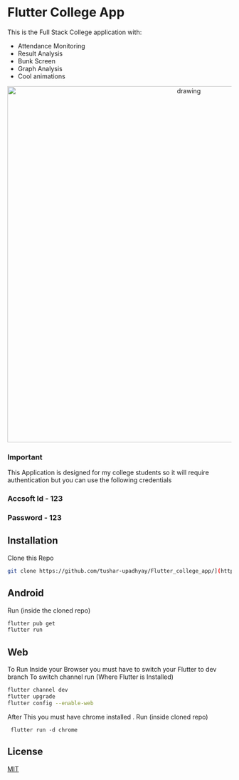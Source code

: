 
# Flutter College App

This is the Full Stack College application with:

 - Attendance Monitoring
 - Result Analysis
 - Bunk Screen
 - Graph Analysis
 - Cool animations
 <div align="center">
<img align="center" src="https://i.ibb.co/x5hZ3jc/ss.png" alt="drawing" width="800"/>
</div>

### Important

This Application is designed for my college students so it will require authentication but you can use the following credentials <br/>

### Accsoft Id - 123 <br/>

### Password - 123 <br/>

## Installation

Clone this Repo <br/>
```bash
git clone https://github.com/tushar-upadhyay/Flutter_college_app/](https://github.com/tushar-upadhyay/Flutter_college_app.git
```
## Android
Run  (inside the cloned repo)
```bash
flutter pub get
flutter run 
```

## Web
To Run Inside your Browser you must have to  switch your Flutter  to dev branch
To switch channel run (Where Flutter is Installed)
```bash
flutter channel dev
flutter upgrade
flutter config --enable-web
```
After This you must have chrome installed . Run (inside cloned repo) 
```
 flutter run -d chrome
```

## License
[MIT](https://choosealicense.com/licenses/mit/)
